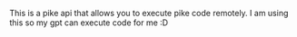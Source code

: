 This is a pike api that allows you to execute pike code remotely. I am using this so my gpt can execute code for me :D